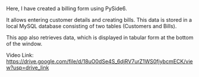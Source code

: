 Here, I have created a billing form using PySide6.

It allows entering customer details and creating bills. This data is stored in a local MySQL database consisting of two tables (Customers and Bills).

This app also retrieves data, which is displayed in tabular form at the bottom of the window.

Video Link: https://drive.google.com/file/d/18uO0dSe4S_6djRV7urZ1WS0fjybcmECK/view?usp=drive_link
